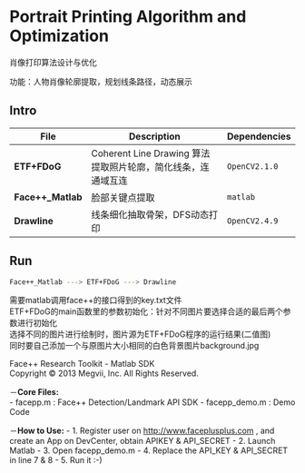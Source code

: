 # Portrait Printing Algorithm and Optimization 
肖像打印算法设计与优化

功能：人物肖像轮廓提取，规划线条路径，动态展示

## Intro
| File | Description | Dependencies |
| --- | --- | --- | 
| **ETF+FDoG** | Coherent Line Drawing 算法提取照片轮廓，简化线条，连通域互连 | `OpenCV2.1.0` |
| **Face++_Matlab** | 脸部关键点提取 | `matlab` |
| **Drawline** | 线条细化抽取骨架，DFS动态打印 | `OpenCV2.4.9` |

## Run
```bash
Face++_Matlab ---> ETF+FDoG ---> Drawline
```
需要matlab调用face++的接口得到的key.txt文件  
ETF+FDoG的main函数里的参数初始化：针对不同图片要选择合适的最后两个参数进行初始化  
选择不同的图片进行绘制时，图片源为ETF+FDoG程序的运行结果(二值图)  
同时要自己添加一个与原图片大小相同的白色背景图片background.jpg


Face++ Research Toolkit - Matlab SDK      
Copyright © 2013 Megvii, Inc. All Rights Reserved.   

－**Core Files:**	
      -  facepp.m                : Face++ Detection/Landmark API SDK
      -  facepp_demo.m           : Demo Code	
	
－**How to Use:**
      -  1. Register user on http://www.faceplusplus.com , and create an App on DevCenter, obtain APIKEY & API_SECRET
      -  2. Launch Matlab
      -  3. Open facepp_demo.m
      -  4. Replace the API_KEY & API_SECRET in line 7 & 8
      -  5. Run it :-)

